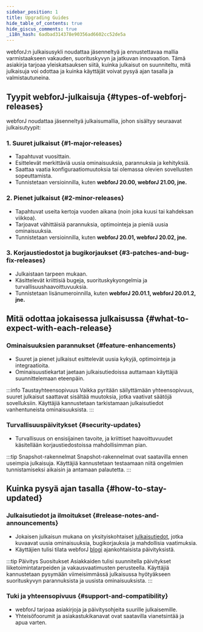 ```yaml
---
sidebar_position: 1
title: Upgrading Guides
hide_table_of_contents: true
hide_giscus_comments: true
_i18n_hash: 6adbad314378e90356ad6602cc52de5a
---
```

<Head>
  <style>{`
  .container {
    max-width: 65em !important;
  }
  `}</style>
</Head>

webforJ:n julkaisusykli noudattaa jäsenneltyä ja ennustettavaa mallia varmistaakseen vakauden, suorituskyvyn ja jatkuvan innovaation. Tämä asiakirja tarjoaa yleiskatsauksen siitä, kuinka julkaisut on suunniteltu, mitä julkaisuja voi odottaa ja kuinka käyttäjät voivat pysyä ajan tasalla ja valmistautuneina.

## Tyypit webforJ-julkaisuja {#types-of-webforj-releases}

webforJ noudattaa jäsenneltyä julkaisumallia, johon sisältyy seuraavat julkaisutyypit:

### 1. Suuret julkaisut {#1-major-releases}
- Tapahtuvat vuosittain.
- Esittelevät merkittäviä uusia ominaisuuksia, parannuksia ja kehityksiä.
- Saattaa vaatia konfiguraatiomuutoksia tai olemassa olevien sovellusten sopeuttamista.
- Tunnistetaan versioinnilla, kuten **webforJ 20.00, webforJ 21.00, jne.**

### 2. Pienet julkaisut {#2-minor-releases}
- Tapahtuvat useita kertoja vuoden aikana (noin joka kuusi tai kahdeksan viikkoa).
- Tarjoavat vähittäisiä parannuksia, optimointeja ja pieniä uusia ominaisuuksia.
- Tunnistetaan versioinnilla, kuten **webforJ 20.01, webforJ 20.02, jne.**

### 3. Korjaustiedostot ja bugikorjaukset {#3-patches-and-bug-fix-releases}
- Julkaistaan tarpeen mukaan.
- Käsittelevät kriittisiä bugeja, suorituskykyongelmia ja turvallisuushaavoittuvuuksia.
- Tunnistetaan lisänumeroinnilla, kuten **webforJ 20.01.1, webforJ 20.01.2, jne.**

## Mitä odottaa jokaisessa julkaisussa {#what-to-expect-with-each-release}

### Ominaisuuksien parannukset {#feature-enhancements}
- Suuret ja pienet julkaisut esittelevät uusia kykyjä, optimointeja ja integraatioita.
- Ominaisuustiekartat jaetaan julkaisutiedoissa auttamaan käyttäjiä suunnittelemaan eteenpäin.

:::info Taustayhteensopivuus
Vaikka pyritään säilyttämään yhteensopivuus, suuret julkaisut saattavat sisältää muutoksia, jotka vaativat säätöjä sovelluksiin. Käyttäjiä kannustetaan tarkistamaan julkaisutiedot vanhentuneista ominaisuuksista.
:::

### Turvallisuuspäivitykset {#security-updates}
- Turvallisuus on ensisijainen tavoite, ja kriittiset haavoittuvuudet käsitellään korjaustiedostoissa mahdollisimman pian.

:::tip Snapshot-rakennelmat
Snapshot-rakennelmat ovat saatavilla ennen useimpia julkaisuja. Käyttäjiä kannustetaan testaamaan niitä ongelmien tunnistamiseksi aikaisin ja antamaan palautetta.
:::

## Kuinka pysyä ajan tasalla {#how-to-stay-updated}

### Julkaisutiedot ja ilmoitukset {#release-notes-and-announcements}
- Jokaisen julkaisun mukana on yksityiskohtaiset [julkaisutiedot](https://github.com/webforj/webforj/releases), jotka kuvaavat uusia ominaisuuksia, bugikorjauksia ja mahdollisia vaatimuksia.
- Käyttäjien tulisi tilata webforJ [blogi](../../blog) ajankohtaisista päivityksistä.

:::tip Päivitys Suositukset
Asiakkaiden tulisi suunnitella päivitykset liiketoimintatarpeiden ja vakausvaatimusten perusteella. Käyttäjiä kannustetaan pysymään viimeisimmässä julkaisussa hyötyäkseen suorituskyvyn parannuksista ja uusista ominaisuuksista.
:::

### Tuki ja yhteensopivuus {#support-and-compatibility}
- webforJ tarjoaa asiakirjoja ja päivitysohjeita suurille julkaisemille.
- Yhteisöfoorumit ja asiakastukikanavat ovat saatavilla vianetsintää ja apua varten.

<DocCardList className="topics-section" />
